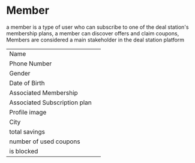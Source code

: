 # Member

a member is a type of user who can subscribe to one of the deal station's membership plans, a member can discover offers and claim coupons, Members are considered a main stakeholder in the deal station platform&#x20;



|                              |   |
| ---------------------------- | - |
| Name                         |   |
| Phone Number                 |   |
| Gender                       |   |
| Date of Birth                |   |
| Associated Membership        |   |
| Associated Subscription plan |   |
| Profile image                |   |
| City                         |   |
| total savings                |   |
| number of used coupons       |   |
| is blocked                   |   |
